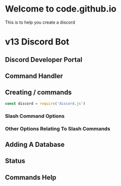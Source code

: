 # Welcome to code.github.io

This is to help you create a discord 

# v13 Discord Bot
## Discord Developer Portal
## Command Handler
## Creating / commands
```js
const discord = require('discord.js')
```
### Slash Command Options
### Other Options Relating To Slash Commands
## Adding A Database
## Status
## Commands Help
